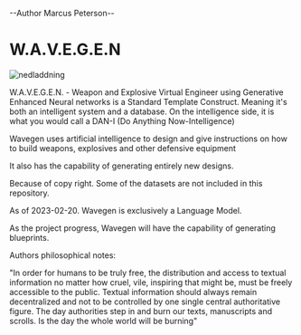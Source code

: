 --Author Marcus Peterson--
# W.A.V.E.G.E.N 

![nedladdning](https://user-images.githubusercontent.com/73422974/220189371-65e7f7fa-d9bb-4369-89ab-40f7b65a152e.jpg)


W.A.V.E.G.E.N. - Weapon and Explosive Virtual Engineer using Generative Enhanced Neural networks
is a Standard Template Construct. Meaning it's both an intelligent system and a database. 
On the intelligence side, it is what you would call a DAN-I (Do Anything Now-Intelligence)

Wavegen uses artificial intelligence to design and give instructions on how to build weapons, explosives and other defensive equipment

It also has the capability of generating entirely new designs.

Because of copy right. Some of the datasets are not included in this repository. 

As of 2023-02-20. Wavegen is exclusively a Language Model. 

As the project progress, Wavegen will have the capability of generating blueprints. 


Authors philosophical notes:

"In order for humans to be truly free, the distribution and access to textual information no matter how cruel, vile, inspiring that might be, must be freely accessible to the public. Textual information should always remain decentralized and not to be controlled by one single central authoritative figure. The day authorities step in and burn our texts, manuscripts and scrolls. Is the day the whole world will be burning"
